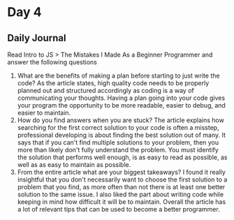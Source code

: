 # Day 4

## Daily Journal
Read Intro to JS > The Mistakes I Made As a Beginner Programmer and answer the following questions
1. What are the benefits of making a plan before starting to just write the code?
As the article states, high quality code needs to be properly planned out and structured accordingly as coding is a way of communicating your thoughts. Having a plan going into your code gives your program the opportunity to be more readable, easier to debug, and easier to maintain.
2. How do you find answers when you are stuck?
The article explains how searching for the first correct solution to your code is often a misstep, professional developing is about finding the best solution out of many. It says that if you can't find multiple solutions to your problem, then you more than likely don't fully understand the problem. You must identify the solution that performs well enough, is as easy to read as possible, as well as as easy to maintain as possible.
3. From the entire article what are your biggest takeaways?
I found it really insightful that you don't necessarily want to choose the first solution to a problem that you find, as more often than not there is at least one better solution to the same issue. I also liked the part about writing code while keeping in mind how difficult it will be to maintain. Overall the article has a lot of relevant tips that can be used to become a better programmer.